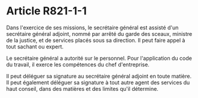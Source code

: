 # Article R821-1-1

<p>Dans l'exercice de ses missions, le secrétaire général est assisté d'un secrétaire général adjoint, nommé par arrêté du garde des sceaux, ministre de la justice, et de services placés sous sa direction. Il peut faire appel à tout sachant ou expert.</p><p> Le secrétaire général a autorité sur le personnel. Pour l'application du code du travail, il exerce les compétences du chef d'entreprise.</p><p> Il peut déléguer sa signature au secrétaire général adjoint en toute matière. Il peut également déléguer sa signature à tout autre agent des services du haut conseil, dans des matières et des limites qu'il détermine.</p>